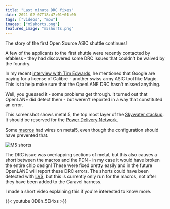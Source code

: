 ```yaml
---
title: "Last minute DRC fixes"
date: 2021-02-07T18:47:01+01:00
tags: ["videos", "mpw"]
images: ["m5shorts.png"]
featured_image: "m5shorts.png"
---
```


The story of the first Open Source ASIC shuttle continues! 

A few of the applicants to the first shuttle were recently contacted by efabless - they had discovered some DRC issues that couldn't be waived by the foundry.

In my recent [interview with Tim Edwards](/post/interview-with-tim-edwards), he mentioned that Google are paying for a license of Calibre - another swiss army ASIC tool like Magic. This is to help make sure that the OpenLANE DRC hasn't missed anything.

Well, you guessed it - some problems get through. It turned out that OpenLANE did detect them - but weren't reported in a way that constituted an error.

This screenshot shows metal 5, the top most layer of the [Skywater stackup](/terminology/pdk). It should be reserved for the [Power Delivery Network](/terminology/pdn.md).

Some [macros](/terminology/macro) had wires on metal5, even though the configuration should have prevented that.

![M5 shorts](/m5shorts.png)

The DRC issue was overlapping sections of metal, but this also causes a short between the macros and the PDN - in my case it would have broken the entire chip design! These were fixed pretty easily and in the future OpenLANE will report these DRC errors.
The shorts could have been detected with [LVS](/terminology/lvs), but this is currently only run for the macros, not after they have been added to the Caravel harness.

I made a short video explaining this if you're interested to know more.

{{< youtube 0D8h_5Ei4xs >}}


